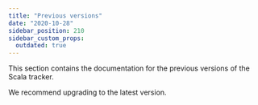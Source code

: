 ```yaml
---
title: "Previous versions"
date: "2020-10-28"
sidebar_position: 210
sidebar_custom_props:
  outdated: true
---
```


This section contains the documentation for the previous versions of the Scala tracker.

We recommend upgrading to the latest version.
